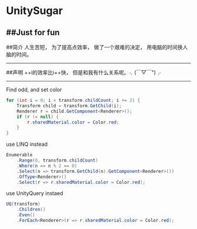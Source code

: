 # UnitySugar
##Just for fun
---
##简介
人生苦短，
为了提高点效率，
做了一个艰难的决定，
用电脑的时间换人脑的时间。

---
##声明
++i的效率比i++快，
但是和我有什么关系呢。╮(￣▽￣")╭ 

---

Find odd, and set color
```csharp
for (int i = 0; i < transform.childCount; i += 2) {
    Transform child = transform.GetChild(i);
    Renderer r = child.GetComponent<Renderer>();
    if (r != null) {
        r.sharedMaterial.color = Color.red;
    }
}
```

use LINQ instead
```csharp
Enumerable
    .Range(0, transform.childCount)
    .Where(n => n % 2 == 0)
    .Select(n => transform.GetChild(n).GetComponent<Renderer>())
    .OfType<Renderer>()
    .Select(r => r.sharedMaterial.color = Color.red);
```

use UnityQuery instaed
```csharp
UQ(transform)
    .Children()
    .Even()
    .ForEach<Renderer>(r => r.sharedMaterial.color = Color.red);
```